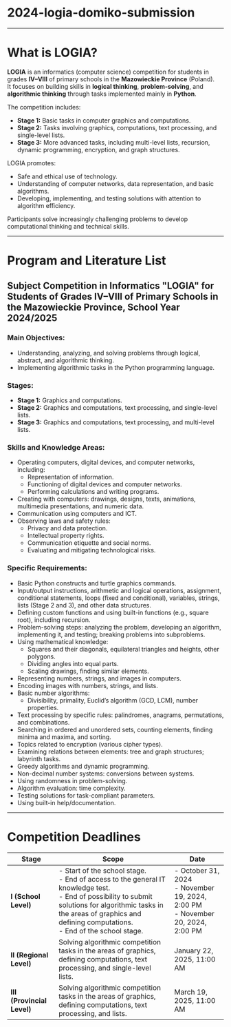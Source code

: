 # 2024-logia-domiko-submission

----------------------------------


# What is LOGIA?

**LOGIA** is an informatics (computer science) competition for students in grades **IV–VIII** of primary schools in the **Mazowieckie Province** (Poland).  
It focuses on building skills in **logical thinking**, **problem-solving**, and **algorithmic thinking** through tasks implemented mainly in **Python**.

The competition includes:
- **Stage 1:** Basic tasks in computer graphics and computations.
- **Stage 2:** Tasks involving graphics, computations, text processing, and single-level lists.
- **Stage 3:** More advanced tasks, including multi-level lists, recursion, dynamic programming, encryption, and graph structures.

LOGIA promotes:
- Safe and ethical use of technology.
- Understanding of computer networks, data representation, and basic algorithms.
- Developing, implementing, and testing solutions with attention to algorithm efficiency.

Participants solve increasingly challenging problems to develop computational thinking and technical skills.

----------------------------------

# Program and Literature List
## Subject Competition in Informatics "LOGIA" for Students of Grades IV–VIII of Primary Schools in the Mazowieckie Province, School Year 2024/2025

### Main Objectives:
- Understanding, analyzing, and solving problems through logical, abstract, and algorithmic thinking.
- Implementing algorithmic tasks in the Python programming language.

### Stages:
- **Stage 1:** Graphics and computations.
- **Stage 2:** Graphics and computations, text processing, and single-level lists.
- **Stage 3:** Graphics and computations, text processing, and multi-level lists.

### Skills and Knowledge Areas:
- Operating computers, digital devices, and computer networks, including:
  - Representation of information.
  - Functioning of digital devices and computer networks.
  - Performing calculations and writing programs.
- Creating with computers: drawings, designs, texts, animations, multimedia presentations, and numeric data.
- Communication using computers and ICT.
- Observing laws and safety rules:
  - Privacy and data protection.
  - Intellectual property rights.
  - Communication etiquette and social norms.
  - Evaluating and mitigating technological risks.

### Specific Requirements:
- Basic Python constructs and turtle graphics commands.
- Input/output instructions, arithmetic and logical operations, assignment, conditional statements, loops (fixed and conditional), variables, strings, lists (Stage 2 and 3), and other data structures.
- Defining custom functions and using built-in functions (e.g., square root), including recursion.
- Problem-solving steps: analyzing the problem, developing an algorithm, implementing it, and testing; breaking problems into subproblems.
- Using mathematical knowledge:
  - Squares and their diagonals, equilateral triangles and heights, other polygons.
  - Dividing angles into equal parts.
  - Scaling drawings, finding similar elements.
- Representing numbers, strings, and images in computers.
- Encoding images with numbers, strings, and lists.
- Basic number algorithms:
  - Divisibility, primality, Euclid’s algorithm (GCD, LCM), number properties.
- Text processing by specific rules: palindromes, anagrams, permutations, and combinations.
- Searching in ordered and unordered sets, counting elements, finding minima and maxima, and sorting.
- Topics related to encryption (various cipher types).
- Examining relations between elements: tree and graph structures; labyrinth tasks.
- Greedy algorithms and dynamic programming.
- Non-decimal number systems: conversions between systems.
- Using randomness in problem-solving.
- Algorithm evaluation: time complexity.
- Testing solutions for task-compliant parameters.
- Using built-in help/documentation.

----------------------------------

# Competition Deadlines

| Stage             | Scope                                                                                                                                                          | Date                              |
|-------------------|----------------------------------------------------------------------------------------------------------------------------------------------------------------|-----------------------------------|
| **I (School Level)**   | - Start of the school stage. <br> - End of access to the general IT knowledge test. <br> - End of possibility to submit solutions for algorithmic tasks in the areas of graphics and defining computations. <br> - End of the school stage. | - October 31, 2024 <br> - November 19, 2024, 2:00 PM <br> - November 20, 2024, 2:00 PM |
| **II (Regional Level)** | Solving algorithmic competition tasks in the areas of graphics, defining computations, text processing, and single-level lists.                           | January 22, 2025, 11:00 AM        |
| **III (Provincial Level)** | Solving algorithmic competition tasks in the areas of graphics, defining computations, text processing, and lists.                                           | March 19, 2025, 11:00 AM          |

